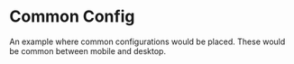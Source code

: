 # Common Config

An example where common configurations would be placed. These would be common between mobile and desktop.
